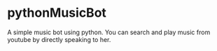# pythonMusicBot
A simple music bot using python. You can search and play music from youtube by directly speaking to her.
